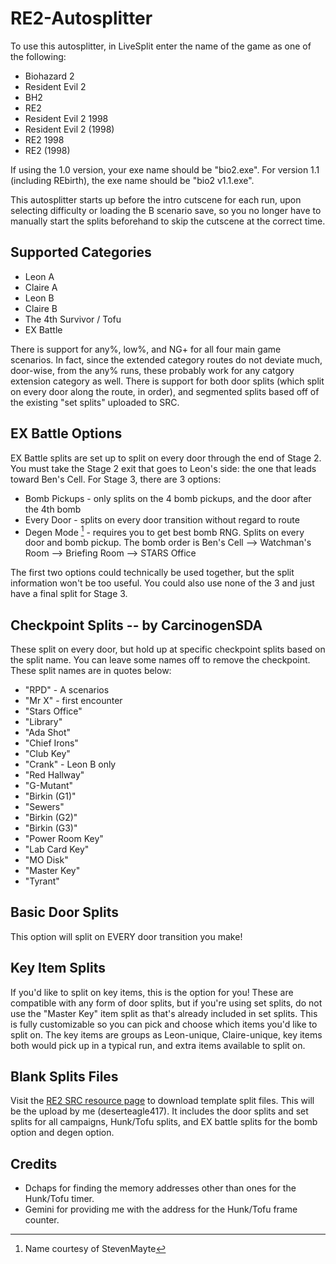 # RE2-Autosplitter

To use this autosplitter, in LiveSplit enter the name of the game as one of the following:
* Biohazard 2
* Resident Evil 2
* BH2
* RE2
* Resident Evil 2 1998
* Resident Evil 2 (1998)
* RE2 1998
* RE2 (1998)

If using the 1.0 version, your exe name should be "bio2.exe". For version 1.1 (including REbirth), the exe name should be "bio2 v1.1.exe".

This autosplitter starts up before the intro cutscene for each run, upon selecting difficulty or loading the B scenario save, so you no longer have to manually start the splits beforehand to skip the cutscene at the correct time.

## Supported Categories

* Leon A
* Claire A
* Leon B
* Claire B
* The 4th Survivor / Tofu
* EX Battle

There is support for any%, low%, and NG+ for all four main game scenarios. In fact, since the extended category routes do not deviate much, door-wise, from the any% runs, these probably work for any catgory extension category as well.
There is support for both door splits (which split on every door along the route, in order), and segmented splits based off of the existing "set splits" uploaded to SRC.

## EX Battle Options

EX Battle splits are set up to split on every door through the end of Stage 2. You must take the Stage 2 exit that goes to Leon's side: the one that leads toward Ben's Cell. For Stage 3, there are 3 options:
* Bomb Pickups - only splits on the 4 bomb pickups, and the door after the 4th bomb
* Every Door - splits on every door transition without regard to route
* Degen Mode [^1] - requires you to get best bomb RNG. Splits on every door and bomb pickup. The bomb order is Ben's Cell --> Watchman's Room --> Briefing Room --> STARS Office

The first two options could technically be used together, but the split information won't be too useful. You could also use none of the 3 and just have a final split for Stage 3.

## Checkpoint Splits -- by CarcinogenSDA

These split on every door, but hold up at specific checkpoint splits based on the split name. You can leave some names off to remove the checkpoint. These split names are in quotes below:
* "RPD" - A scenarios
* "Mr X" - first encounter
* "Stars Office"
* "Library"
* "Ada Shot"
* "Chief Irons"
* "Club Key"
* "Crank" - Leon B only
* "Red Hallway"
* "G-Mutant"
* "Birkin (G1)"
* "Sewers"
* "Birkin (G2)"
* "Birkin (G3)"
* "Power Room Key"
* "Lab Card Key"
* "MO Disk"
* "Master Key"
* "Tyrant"

## Basic Door Splits

This option will split on EVERY door transition you make!

## Key Item Splits

If you'd like to split on key items, this is the option for you! These are compatible with any form of door splits, but if you're using set splits, do not use the "Master Key" item split as that's already included in set splits. This is fully customizable so you can pick and choose which items you'd like to split on. The key items are groups as Leon-unique, Claire-unique, key items both would pick up in a typical run, and extra items available to split on. 

## Blank Splits Files

Visit the [RE2 SRC resource page](https://www.speedrun.com/re2/resources) to download template split files. This will be the upload by me (deserteagle417). It includes the door splits and set splits for all campaigns, Hunk/Tofu splits, and EX battle splits for the bomb option and degen option.

## Credits
* Dchaps for finding the memory addresses other than ones for the Hunk/Tofu timer.
* Gemini for providing me with the address for the Hunk/Tofu frame counter.

[^1]: Name courtesy of StevenMayte